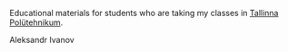 Educational materials for students who are taking my classes in [Tallinna Polütehnikum](https://www.tptlive.ee/).

Aleksandr Ivanov
